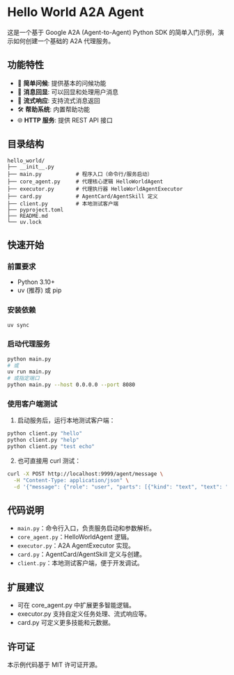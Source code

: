 # Hello World A2A Agent

这是一个基于 Google A2A (Agent-to-Agent) Python SDK 的简单入门示例，演示如何创建一个基础的 A2A 代理服务。

## 功能特性

- 🤖 **简单问候**: 提供基本的问候功能
- 💬 **消息回显**: 可以回显和处理用户消息
- 🔄 **流式响应**: 支持流式消息返回
- 🛠️ **帮助系统**: 内置帮助功能
- 🌐 **HTTP 服务**: 提供 REST API 接口

## 目录结构

```
hello_world/
├── __init__.py
├── main.py           # 程序入口（命令行/服务启动）
├── core_agent.py     # 代理核心逻辑 HelloWorldAgent
├── executor.py       # 代理执行器 HelloWorldAgentExecutor
├── card.py           # AgentCard/AgentSkill 定义
├── client.py         # 本地测试客户端
├── pyproject.toml
├── README.md
└── uv.lock
```

## 快速开始

### 前置要求

- Python 3.10+
- uv (推荐) 或 pip

### 安装依赖

```bash
uv sync
```

### 启动代理服务

```bash
python main.py
# 或
uv run main.py
# 或指定端口
python main.py --host 0.0.0.0 --port 8080
```

### 使用客户端测试

1. 启动服务后，运行本地测试客户端：

```bash
python client.py "hello"
python client.py "help"
python client.py "test echo"
```

2. 也可直接用 curl 测试：

```bash
curl -X POST http://localhost:9999/agent/message \
  -H "Content-Type: application/json" \
  -d '{"message": {"role": "user", "parts": [{"kind": "text", "text": "hello"}]}}'
```

## 代码说明

- `main.py`：命令行入口，负责服务启动和参数解析。
- `core_agent.py`：HelloWorldAgent 逻辑。
- `executor.py`：A2A AgentExecutor 实现。
- `card.py`：AgentCard/AgentSkill 定义与创建。
- `client.py`：本地测试客户端，便于开发调试。

## 扩展建议

- 可在 core_agent.py 中扩展更多智能逻辑。
- executor.py 支持自定义任务处理、流式响应等。
- card.py 可定义更多技能和元数据。

## 许可证

本示例代码基于 MIT 许可证开源。
